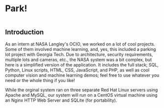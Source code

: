 # Park!
<img src="park_demo.gif" alt="" />
<h2>Introduction</h2>
<p>As an intern at NASA Langley's OCIO, we worked on a lot of cool projects. Some of them involved machine learning, and, yes, this included a parking lot project with Georgia Tech. Due to architecture, security requirements, multiple lots and cameras, etc., the NASA system was a bit complex, but here is a simplified version of the application. It includes the full stack; SQL, Python, Linux scripts, HTML, CSS, JavaScript, and PHP, as well as cool computer vision and machine learning demos; feel free to use whatever you need or the whole thing if you like!</p>
<p>While the orginal system ran on three separate Red Hat Linux servers using Apache and MySQL, our system will run on a CentOS virtual machine using an Nginx HTTP Web Server and SQLite (for portability).</p>